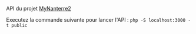 API du projet [MyNanterre2](https://github.com/assane-sakho/myNanterre2 "Un projet pour les étudiants de Nanterre")

Executez la commande suivante pour lancer l'API : 
```php -S localhost:3000 -t public```